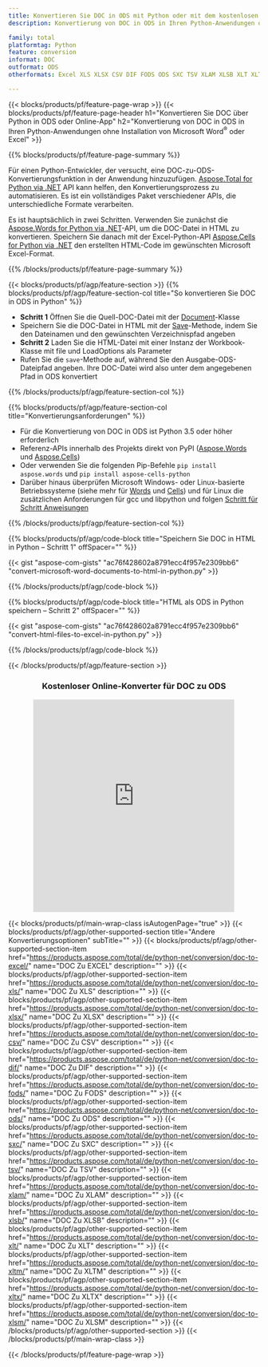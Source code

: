 ```yaml
---
title: Konvertieren Sie DOC in ODS mit Python oder mit dem kostenlosen Online Converter
description: Konvertierung von DOC in ODS in Ihren Python-Anwendungen ohne Verwendung von Microsoft Word oder Excel oder online. Testen Sie schnell den kostenlosen CSV-zu-POT-Online-Konverter, bevor Sie den Code integrieren. 

family: total
platformtag: Python
feature: conversion
informat: DOC
outformat: ODS
otherformats: Excel XLS XLSX CSV DIF FODS ODS SXC TSV XLAM XLSB XLT XLTM XLSM XLTX

---
```

{{< blocks/products/pf/feature-page-wrap >}}
{{< blocks/products/pf/feature-page-header h1="Konvertieren Sie DOC über Python in ODS oder Online-App" h2="Konvertierung von DOC in ODS in Ihren Python-Anwendungen ohne Installation von Microsoft Word<sup>&reg;</sup> oder Excel" >}}

{{% blocks/products/pf/feature-page-summary %}}

Für einen Python-Entwickler, der versucht, eine DOC-zu-ODS-Konvertierungsfunktion in der Anwendung hinzuzufügen. [Aspose.Total for Python via .NET](https://products.aspose.com/total/python-net/) API kann helfen, den Konvertierungsprozess zu automatisieren. Es ist ein vollständiges Paket verschiedener APIs, die unterschiedliche Formate verarbeiten.

Es ist hauptsächlich in zwei Schritten. Verwenden Sie zunächst die [Aspose.Words for Python via .NET](https://products.aspose.com/words/python-net/)-API, um die DOC-Datei in HTML zu konvertieren. Speichern Sie danach mit der Excel-Python-API [Aspose.Cells for Python via .NET](https://products.aspose.com/cells/python-net/) den erstellten HTML-Code im gewünschten Microsoft Excel-Format. 

{{% /blocks/products/pf/feature-page-summary %}}

{{< blocks/products/pf/agp/feature-section >}}
{{% blocks/products/pf/agp/feature-section-col title="So konvertieren Sie DOC in ODS in Python" %}}
- **Schritt 1** Öffnen Sie die Quell-DOC-Datei mit der [Document](https://reference.aspose.com/words/python-net/aspose.words/document/)-Klasse
- Speichern Sie die DOC-Datei in HTML mit der [Save](https://reference.aspose.com/words/python-net/aspose.words/document/save/)-Methode, indem Sie den Dateinamen und den gewünschten Verzeichnispfad angeben
-  **Schritt 2** Laden Sie die HTML-Datei mit einer Instanz der Workbook-Klasse mit file und LoadOptions als Parameter
-  Rufen Sie die `save`-Methode auf, während Sie den Ausgabe-ODS-Dateipfad angeben. Ihre DOC-Datei wird also unter dem angegebenen Pfad in ODS konvertiert

{{% /blocks/products/pf/agp/feature-section-col %}}

{{% blocks/products/pf/agp/feature-section-col title="Konvertierungsanforderungen" %}}

- Für die Konvertierung von DOC in ODS ist Python 3.5 oder höher erforderlich
- Referenz-APIs innerhalb des Projekts direkt von PyPI ([Aspose.Words](https://pypi.org/project/aspose-words/) und [Aspose.Cells](https://pypi.org/project/aspose-cells-python/))
-  Oder verwenden Sie die folgenden Pip-Befehle ```pip install aspose.words``` und ```pip install aspose-cells-python``` 
-  Darüber hinaus überprüfen Microsoft Windows- oder Linux-basierte Betriebssysteme (siehe mehr für [Words](https://docs.aspose.com/words/python-net/system-requirements/) und [Cells](https://docs.aspose.com/cells/python-net/getting-started/#installation)) und für Linux die zusätzlichen Anforderungen für gcc und libpython und folgen [Schritt für Schritt Anweisungen](https://docs.aspose.com/words/python-net/installation/)
 

{{% /blocks/products/pf/agp/feature-section-col %}}

{{% blocks/products/pf/agp/code-block title="Speichern Sie DOC in HTML in Python – Schritt 1" offSpacer="" %}}

{{< gist "aspose-com-gists" "ac76f428602a8791ecc4f957e2309bb6" "convert-microsoft-word-documents-to-html-in-python.py" >}}

{{% /blocks/products/pf/agp/code-block %}}

{{% blocks/products/pf/agp/code-block title="HTML als ODS in Python speichern – Schritt 2" offSpacer="" %}}

{{< gist "aspose-com-gists" "ac76f428602a8791ecc4f957e2309bb6" "convert-html-files-to-excel-in-python.py" >}}

{{% /blocks/products/pf/agp/code-block %}}

{{< /blocks/products/pf/agp/feature-section >}}
<div class="container-fluid agp-content bg-white aboutfile box-1 vh100 section nopbtm">
<div class=container>
<div class=row>
<div class="demobox tc col-md-12 padding-0" align="center">

<h3>Kostenloser Online-Konverter für DOC zu ODS</h3>

<iframe style="border: none; height: 426px;" scrolling="no" src="https://total-conversion-app-65z5r2lp.qa.k8s.dynabic.com/?to=ods&from=doc" id="child-iframe" width="80%"></iframe>

</div></div>
</div></div>

{{< blocks/products/pf/main-wrap-class isAutogenPage="true" >}}
{{< blocks/products/pf/agp/other-supported-section title="Andere Konvertierungsoptionen" subTitle="" >}}
{{< blocks/products/pf/agp/other-supported-section-item href="https://products.aspose.com/total/de/python-net/conversion/doc-to-excel/" name="DOC Zu EXCEL" description="" >}}
{{< blocks/products/pf/agp/other-supported-section-item href="https://products.aspose.com/total/de/python-net/conversion/doc-to-xls/" name="DOC Zu XLS" description="" >}}
{{< blocks/products/pf/agp/other-supported-section-item href="https://products.aspose.com/total/de/python-net/conversion/doc-to-xlsx/" name="DOC Zu XLSX" description="" >}}
{{< blocks/products/pf/agp/other-supported-section-item href="https://products.aspose.com/total/de/python-net/conversion/doc-to-csv/" name="DOC Zu CSV" description="" >}}
{{< blocks/products/pf/agp/other-supported-section-item href="https://products.aspose.com/total/de/python-net/conversion/doc-to-dif/" name="DOC Zu DIF" description="" >}}
{{< blocks/products/pf/agp/other-supported-section-item href="https://products.aspose.com/total/de/python-net/conversion/doc-to-fods/" name="DOC Zu FODS" description="" >}}
{{< blocks/products/pf/agp/other-supported-section-item href="https://products.aspose.com/total/de/python-net/conversion/doc-to-ods/" name="DOC Zu ODS" description="" >}}
{{< blocks/products/pf/agp/other-supported-section-item href="https://products.aspose.com/total/de/python-net/conversion/doc-to-sxc/" name="DOC Zu SXC" description="" >}}
{{< blocks/products/pf/agp/other-supported-section-item href="https://products.aspose.com/total/de/python-net/conversion/doc-to-tsv/" name="DOC Zu TSV" description="" >}}
{{< blocks/products/pf/agp/other-supported-section-item href="https://products.aspose.com/total/de/python-net/conversion/doc-to-xlam/" name="DOC Zu XLAM" description="" >}}
{{< blocks/products/pf/agp/other-supported-section-item href="https://products.aspose.com/total/de/python-net/conversion/doc-to-xlsb/" name="DOC Zu XLSB" description="" >}}
{{< blocks/products/pf/agp/other-supported-section-item href="https://products.aspose.com/total/de/python-net/conversion/doc-to-xlt/" name="DOC Zu XLT" description="" >}}
{{< blocks/products/pf/agp/other-supported-section-item href="https://products.aspose.com/total/de/python-net/conversion/doc-to-xltm/" name="DOC Zu XLTM" description="" >}}
{{< blocks/products/pf/agp/other-supported-section-item href="https://products.aspose.com/total/de/python-net/conversion/doc-to-xltx/" name="DOC Zu XLTX" description="" >}}
{{< blocks/products/pf/agp/other-supported-section-item href="https://products.aspose.com/total/de/python-net/conversion/doc-to-xlsm/" name="DOC Zu XLSM" description="" >}}
{{< /blocks/products/pf/agp/other-supported-section >}}
{{< /blocks/products/pf/main-wrap-class >}}

{{< /blocks/products/pf/feature-page-wrap >}}